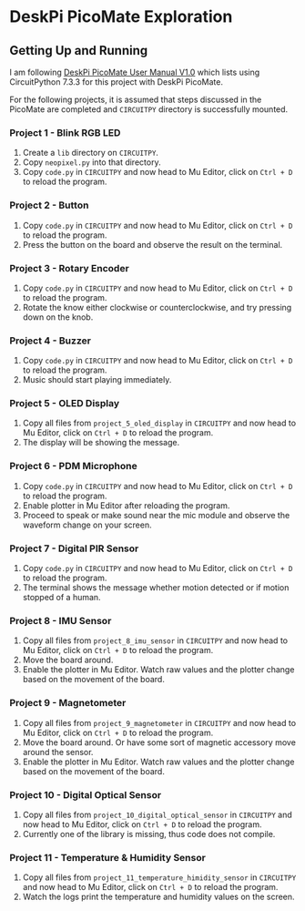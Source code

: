 # DeskPi PicoMate Exploration

## Getting Up and Running

I am following [DeskPi PicoMate User Manual V1.0](https://deskpi.com/blogs/learn/deskpi-picomate-user-manual-and-sources) which lists using CircuitPython 7.3.3 for this project with DeskPi PicoMate.

For the following projects, it is assumed that steps discussed in the PicoMate are completed and `CIRCUITPY` directory is successfully mounted. 

### Project 1 - Blink RGB LED

1. Create a `lib` directory on `CIRCUITPY`.
2. Copy `neopixel.py` into that directory.
3. Copy `code.py` in `CIRCUITPY` and now head to Mu Editor, click on `Ctrl + D` to reload the program. 


### Project 2 - Button

1. Copy `code.py` in `CIRCUITPY` and now head to Mu Editor, click on `Ctrl + D` to reload the program.
2. Press the button on the board and observe the result on the terminal. 


### Project 3 - Rotary Encoder

1. Copy `code.py` in `CIRCUITPY` and now head to Mu Editor, click on `Ctrl + D` to reload the program.
2. Rotate the know either clockwise or counterclockwise, and try pressing down on the knob. 


### Project 4 - Buzzer

1. Copy `code.py` in `CIRCUITPY` and now head to Mu Editor, click on `Ctrl + D` to reload the program.
2. Music should start playing immediately. 


### Project 5 - OLED Display

1. Copy all files from `project_5_oled_display` in `CIRCUITPY` and now head to Mu Editor, click on `Ctrl + D` to reload the program. 
2. The display will be showing the message.


### Project 6 - PDM Microphone

1. Copy `code.py` in `CIRCUITPY` and now head to Mu Editor, click on `Ctrl + D` to reload the program. 
2. Enable plotter in Mu Editor after reloading the program. 
3. Proceed to speak or make sound near the mic module and observe the waveform change on your screen.


### Project 7 - Digital PIR Sensor

1. Copy `code.py` in `CIRCUITPY` and now head to Mu Editor, click on `Ctrl + D` to reload the program. 
2. The terminal shows the message whether motion detected or if motion stopped of a human. 


### Project 8 - IMU Sensor

1. Copy all files from `project_8_imu_sensor` in `CIRCUITPY` and now head to Mu Editor, click on `Ctrl + D` to reload the program. 
2. Move the board around. 
3. Enable the plotter in Mu Editor. Watch raw values and the plotter change based on the movement of the board. 


### Project 9 - Magnetometer

1. Copy all files from `project_9_magnetometer` in `CIRCUITPY` and now head to Mu Editor, click on `Ctrl + D` to reload the program. 
2. Move the board around. Or have some sort of magnetic accessory move around the sensor. 
3. Enable the plotter in Mu Editor. Watch raw values and the plotter change based on the movement of the board. 


### Project 10 - Digital Optical Sensor

1. Copy all files from `project_10_digital_optical_sensor` in `CIRCUITPY` and now head to Mu Editor, click on `Ctrl + D` to reload the program. 
2. Currently one of the library is missing, thus code does not compile.


### Project 11 - Temperature & Humidity Sensor

1. Copy all files from `project_11_temperature_himidity_sensor` in `CIRCUITPY` and now head to Mu Editor, click on `Ctrl + D` to reload the program.
2. Watch the logs print the temperature and humidity values on the screen.